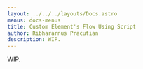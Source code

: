```yaml
---
layout: ../../../layouts/Docs.astro
menus: docs-menus
title: Custom Element's Flow Using Script
author: Ribhararnus Pracutian
description: WIP.
---
```


WIP.
